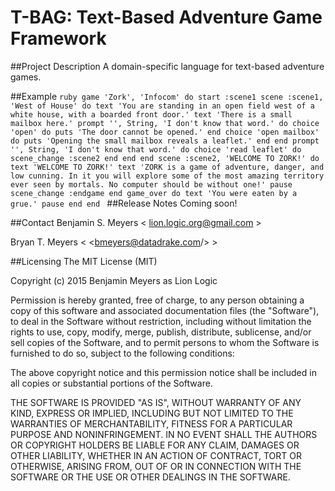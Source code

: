 # T-BAG: Text-Based Adventure Game Framework

##Project Description
A domain-specific language for text-based adventure games.

##Example
    ```ruby
        game 'Zork', 'Infocom' do
            start :scene1
            scene :scene1, 'West of House' do
                text 'You are standing in an open field west of a white house, with a boarded front door.'
                text 'There is a small mailbox here.'
                prompt '', String, 'I don't know that word.' do
                    choice 'open' do
                        puts 'The door cannot be opened.'
                    end
                    choice 'open mailbox' do
                        puts 'Opening the small mailbox reveals a leaflet.'
                    end
                end
                prompt '', String, 'I don't know that word.' do
                    choice 'read leaflet' do
                        scene_change :scene2
                    end
                end
            end
            scene :scene2, 'WELCOME TO ZORK!' do
                text 'WELCOME TO ZORK!'
                text 'ZORK is a game of adventure, danger, and low cunning. In it you will explore some of the most amazing territory ever seen by mortals. No computer should be without one!'
                pause
                scene_change :endgame
            end
            game_over do
                text 'You were eaten by a grue.'
                pause
            end
        end
    ```
##Release Notes
Coming soon!

##Contact
Benjamin S. Meyers < <lion.logic.org@gmail.com> >

Bryan T. Meyers < <bmeyers@datadrake.com/> >

##Licensing
The MIT License (MIT)

Copyright (c) 2015 Benjamin Meyers as Lion Logic

Permission is hereby granted, free of charge, to any person obtaining a copy
of this software and associated documentation files (the "Software"), to deal
in the Software without restriction, including without limitation the rights
to use, copy, modify, merge, publish, distribute, sublicense, and/or sell
copies of the Software, and to permit persons to whom the Software is
furnished to do so, subject to the following conditions:

The above copyright notice and this permission notice shall be included in all
copies or substantial portions of the Software.

THE SOFTWARE IS PROVIDED "AS IS", WITHOUT WARRANTY OF ANY KIND, EXPRESS OR
IMPLIED, INCLUDING BUT NOT LIMITED TO THE WARRANTIES OF MERCHANTABILITY,
FITNESS FOR A PARTICULAR PURPOSE AND NONINFRINGEMENT. IN NO EVENT SHALL THE
AUTHORS OR COPYRIGHT HOLDERS BE LIABLE FOR ANY CLAIM, DAMAGES OR OTHER
LIABILITY, WHETHER IN AN ACTION OF CONTRACT, TORT OR OTHERWISE, ARISING FROM,
OUT OF OR IN CONNECTION WITH THE SOFTWARE OR THE USE OR OTHER DEALINGS IN THE
SOFTWARE.